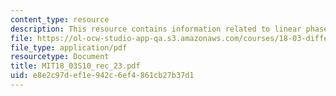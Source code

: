 ```yaml
---
content_type: resource
description: This resource contains information related to linear phase portraits.
file: https://ol-ocw-studio-app-qa.s3.amazonaws.com/courses/18-03-differential-equations-spring-2010/e8e2c97def1e942c6ef4861cb27b37d1_MIT18_03S10_rec_23.pdf
file_type: application/pdf
resourcetype: Document
title: MIT18_03S10_rec_23.pdf
uid: e8e2c97d-ef1e-942c-6ef4-861cb27b37d1
---
```

